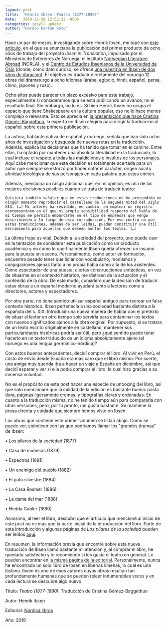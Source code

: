 ```yaml
---
layout: post
title:  "Henrik Ibsen: Teatro (1877-1890)"
date:   2019-12-26 12:52:22 -0500
categories: jekyll update
author: "Harold Farfán Reto"
---
```

Hace un par de meses, investigando sobre Henrik Ibsen, me topé con [este artículo][articulo-Ibsen1], en el que se anunciaba la publicación del primer producto de ocho años de trabajo del proyecto *Ibsen in Translation*, impulsado por el Ministerio de Exteriores de Noruega, el instituto [Norwegian Literature Abroad][norla] (NORLA), y el [Centro de Estudios Ibsenianos de la Universidad de Oslo][centro-ibseniano] (donde, como dato curioso, se ofrece [una maestría en Ibsen de dos años de duración][maestria-Ibsen]). El objetivo es traducir directamente del noruego 12 obras del dramaturgo a ocho idiomas (árabe, egipcio, hindi, español, persa, chino, japonés y ruso).

Ocho años puede parecer un plazo excesivo para este trabajo, especialmente si consideramos que se está publicando un avance, no el resultado final. Sin embargo, no lo es. Si bien Henrik Ibsen no ocupa el espacio que tiene Shakespeare en la cultura popular, eso no lo hace menos complejo o relevante. Esto se aprecia en [la presentación que hace Cristina Gómez-Baggethun][articulo-Ibsen1], la experta en Ibsen elegida para dirigir la traducción al español, sobre esta primera publicación.

La autora, hablante nativa de español y noruego, señala que han sido ocho años de investigación y búsqueda de nuevas rutas en la traducción. Además, explica las decisiones que ha tenido que tomar en el camino. Entre ellas, ha optado por mantener una absoluta literalidad en la traducción, lo cual incluye el respeto a todas las maldiciones e insultos de los personajes. Aquí cabe mencionar que esta decisión es totalmente acertada para un autor que siempre se esforzó por hacer notar el carácter, origen soial y afinidad ideológica de sus personajes en cada palabra que estos emiten.

Además, menciona un rasgo adicional que, en mi opinión, es una de las mejores decisiones posibles cuando se trata de traducir teatro:

`Quisiera también señalar que en estas traducciones no he pretendido en ningún momento reproducir el castellano de la segunda mitad del siglo XIX. (…) Mi interés ha residido, en cambio, en emplear un registro contemporáneo en el que mi propia sensibilidad respecto del habla de mi tiempo me permita embarcarme en el tipo de empresas que vengo describiendo a lo largo de esta introducción. Por eso confío en que estas traducciones, además de ser leídas, puedan constituir una útil herramienta para aquellos que deseen montar los textos. (…)`

La última frase es vital. Debido a la seriedad del proyecto, uno puede caer en la tentación de considerar esta publicación como un producto académico y no como lo que finalmente Ibsen quería ofrecer: un insumo para la puesta en escena. Personalmente, como actor en formación, encuentro pesado tener que lidiar con vocabulario, modismos y conjugaciones ajenas tanto a mi propia habla como a la de los asistentes. Como espectador de una puesta, ciertas construcciones sintácticas, en vez de situarme en el contexto histórico, me distraen de la actuación  y el contenido de la obra. De este modo, considero que la decisión de traducir estas obras a un español moderno ayudará tanto a lectores como a directores, actores y espectadores.

Por otra parte, no tiene sentido utilizar español antiguo para recrear un falso contexto histórico. Ibsen pertenecía a una sociedad bastante distinta a la española del s. XIX. Introducir una nueva manera de hablar con el pretexto de situar al lector en otro tiempo solo serviría para contaminar los textos con nuevos significados ajenos a la obra original. Por supuesto, si se tratara de un texto escrito originalmente en castellano, mantener sus particularidades históricas podría ser útil, pero ¿qué sentido puede tener hacerlo en un texto traducido de un idioma absolutamente ajeno (el noruego es una lengua germánico-nórdica)?

Con estos buenos antecedentes, decidí comprar el libro. Al vivir en Perú, el costo de envío desde España era más caro que el libro mismo. Por suerte, una amiga muy querida iba a hacer un viaje a España en diciembre, así que decidí esperar y ver si ella podía comprar el libro, lo cual hizo gracias a su inmensa voluntad.

No es el propósito de este post hacer una especie de unboxing del libro, así que solo mencionaré que la calidad de la edición es bastante buena: pasta dura, páginas ligeramente cremas, y tipografías claras y ordenadas. En cuanto a la traducción misma, no he tenido tiempo aún para compararla con otras versiones, pero, por lo pronto, me gusta bastante. Se mantiene la prosa directa y cuidada que siempre hemos visto en Ibsen.

Las obras que contiene este primer volumen se listan abajo. Como se puede ver, coindicen con las que podríamos llamar los "grandes dramas" de Ibsen:

• Los pilares de la sociedad (1877)

• Casa de muñecas (1879)

• Espectros (1881)

• Un enemigo del pueblo (1882)

• El pato silvestre (1884)

• La Casa Rosmer (1886)

• La dama del mar (1888)

• Hedda Gabler (1890)

Asimsimo, al leer el libro, descubrí que el artículo que mencioné al inicio de este post no es más que la parte inicial de la introducción del libro. Parte de esta introducción y algunas páginas de *Los pilares de la sociedad* pueden ser leídos [aquí][introduccion-Ibsen].

En resumen, la información previa que encontré sobre esta nueva traducción de Ibsen llamó bastante mi atención y, al comprar el libro, he quedado satisfecho y lo recomiendo si les gusta el teatro en general. Lo pueden encontrar en [la misma página de la editorial][compra-ibsen-nordica]. Personalmente, nunca he encontrado un solo libro de Ibsen en liberías limeñas, lo cual es una lástima. Ibsen es uno de esos autores cuyas obras resultan tan profundamente humanas que se pueden releer innumerables veces y en cada lectura se descubre algo nuevo.
 
Título: *Teatro (1877-1890)*. Traducción de Cristina Gómez-Baggethun

Autor: Henrik Ibsen

Editorial: [Nórdica libros][nordicalibros]

Año: 2019


[articulo-Ibsen1]:    https://wmagazin.com/relatos/henrik-ibsen-vuelve-con-fuerza-en-medio-mundo-y-recuerda-la-vigencia-de-su-teatro/#la-riqueza-de-henrik-ibsen-a-lo-largo-de-más-de-un-siglo
[norla]:              https://norla.no/en/pages
[centro-ibseniano]:   https://www.hf.uio.no/is/english/
[maestria-Ibsen]:     https://www.uio.no/english/studies/programmes/ibsen-master/
[introduccion-Ibsen]: https://www.nordicalibros.com/wp-content/uploads/2019/10/Teatro-IBSEN-Interior_PRIMERAS.pdf
[compra-ibsen-nordica]: https://www.nordicalibros.com/product-category/autor/henrik-ibsen/
[nordicalibros]:      https://www.nordicalibros.com
